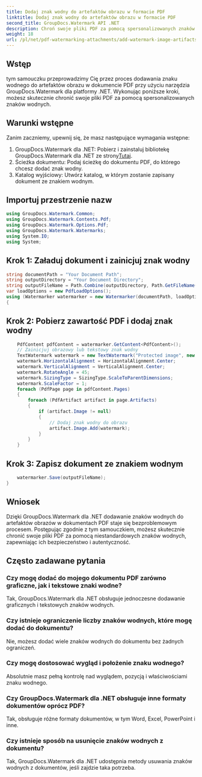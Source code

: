 ```yaml
---
title: Dodaj znak wodny do artefaktów obrazu w formacie PDF
linktitle: Dodaj znak wodny do artefaktów obrazu w formacie PDF
second_title: GroupDocs.Watermark API .NET
description: Chroń swoje pliki PDF za pomocą spersonalizowanych znaków wodnych za pomocą GroupDocs.Watermark dla .NET. Z łatwością dodawaj tekstowe lub graficzne znaki wodne do artefaktów graficznych w dokumentach PDF.
weight: 18
url: /pl/net/pdf-watermarking-attachments/add-watermark-image-artifacts-pdf/
---
```

## Wstęp
tym samouczku przeprowadzimy Cię przez proces dodawania znaku wodnego do artefaktów obrazu w dokumencie PDF przy użyciu narzędzia GroupDocs.Watermark dla platformy .NET. Wykonując poniższe kroki, możesz skutecznie chronić swoje pliki PDF za pomocą spersonalizowanych znaków wodnych.
## Warunki wstępne
Zanim zaczniemy, upewnij się, że masz następujące wymagania wstępne:
1.  GroupDocs.Watermark dla .NET: Pobierz i zainstaluj bibliotekę GroupDocs.Watermark dla .NET ze strony[Tutaj](https://releases.groupdocs.com/Watermark/net/).
2. Ścieżka dokumentu: Podaj ścieżkę do dokumentu PDF, do którego chcesz dodać znak wodny.
3. Katalog wyjściowy: Utwórz katalog, w którym zostanie zapisany dokument ze znakiem wodnym.

## Importuj przestrzenie nazw
```csharp
using GroupDocs.Watermark.Common;
using GroupDocs.Watermark.Contents.Pdf;
using GroupDocs.Watermark.Options.Pdf;
using GroupDocs.Watermark.Watermarks;
using System.IO;
using System;
```
## Krok 1: Załaduj dokument i zainicjuj znak wodny
```csharp
string documentPath = "Your Document Path";
string outputDirectory = "Your Document Directory";
string outputFileName = Path.Combine(outputDirectory, Path.GetFileName(documentPath));
var loadOptions = new PdfLoadOptions();
using (Watermarker watermarker = new Watermarker(documentPath, loadOptions))
{
```
## Krok 2: Pobierz zawartość PDF i dodaj znak wodny
```csharp
	PdfContent pdfContent = watermarker.GetContent<PdfContent>();
	// Zainicjuj obrazowy lub tekstowy znak wodny
	TextWatermark watermark = new TextWatermark("Protected image", new Font("Arial", 8));
	watermark.HorizontalAlignment = HorizontalAlignment.Center;
	watermark.VerticalAlignment = VerticalAlignment.Center;
	watermark.RotateAngle = 45;
	watermark.SizingType = SizingType.ScaleToParentDimensions;
	watermark.ScaleFactor = 1;
	foreach (PdfPage page in pdfContent.Pages)
	{
		foreach (PdfArtifact artifact in page.Artifacts)
		{
			if (artifact.Image != null)
			{
				// Dodaj znak wodny do obrazu
				artifact.Image.Add(watermark);
			}
		}
	}
```
## Krok 3: Zapisz dokument ze znakiem wodnym
```csharp
	watermarker.Save(outputFileName);
}
```

## Wniosek
Dzięki GroupDocs.Watermark dla .NET dodawanie znaków wodnych do artefaktów obrazów w dokumentach PDF staje się bezproblemowym procesem. Postępując zgodnie z tym samouczkiem, możesz skutecznie chronić swoje pliki PDF za pomocą niestandardowych znaków wodnych, zapewniając ich bezpieczeństwo i autentyczność.
## Często zadawane pytania
### Czy mogę dodać do mojego dokumentu PDF zarówno graficzne, jak i tekstowe znaki wodne?
Tak, GroupDocs.Watermark dla .NET obsługuje jednoczesne dodawanie graficznych i tekstowych znaków wodnych.
### Czy istnieje ograniczenie liczby znaków wodnych, które mogę dodać do dokumentu?
Nie, możesz dodać wiele znaków wodnych do dokumentu bez żadnych ograniczeń.
### Czy mogę dostosować wygląd i położenie znaku wodnego?
Absolutnie masz pełną kontrolę nad wyglądem, pozycją i właściwościami znaku wodnego.
### Czy GroupDocs.Watermark dla .NET obsługuje inne formaty dokumentów oprócz PDF?
Tak, obsługuje różne formaty dokumentów, w tym Word, Excel, PowerPoint i inne.
### Czy istnieje sposób na usunięcie znaków wodnych z dokumentu?
Tak, GroupDocs.Watermark dla .NET udostępnia metody usuwania znaków wodnych z dokumentów, jeśli zajdzie taka potrzeba.